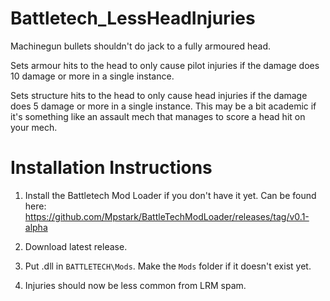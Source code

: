 # Battletech_LessHeadInjuries
Machinegun bullets shouldn't do jack to a fully armoured head.

Sets armour hits to the head to only cause pilot injuries if the damage does 10 damage or more in a single instance.

Sets structure hits to the head to only cause head injuries if the damage does 5 damage or more in a single instance. 
This may be a bit academic if it's something like an assault mech that manages to score a head hit on your mech.

# Installation Instructions

1. Install the Battletech Mod Loader if you don't have it yet. Can be found here: https://github.com/Mpstark/BattleTechModLoader/releases/tag/v0.1-alpha

2. Download latest release.

3. Put .dll in `BATTLETECH\Mods`. Make the `Mods` folder if it doesn't exist yet.

4. Injuries should now be less common from LRM spam.
